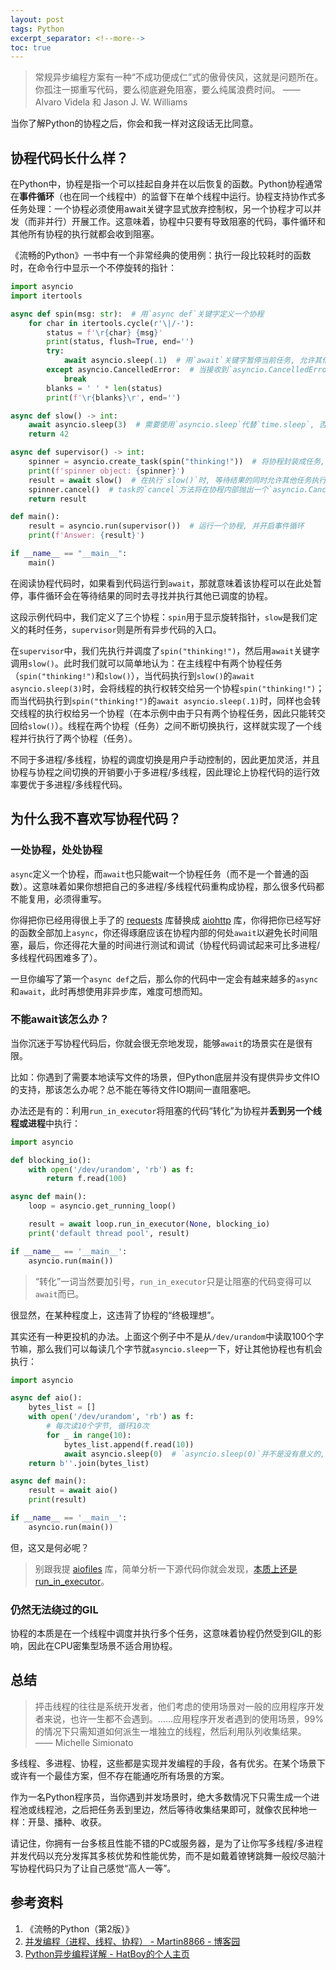 ```yaml
---
layout: post
tags: Python
excerpt_separator: <!--more-->
toc: true
---
```


> 常规异步编程方案有一种“不成功便成仁”式的傲骨侠风，这就是问题所在。你孤注一掷重写代码，要么彻底避免阻塞，要么纯属浪费时间。 —— Alvaro Videla 和 Jason J. W. Williams

当你了解Python的协程之后，你会和我一样对这段话无比同意。

<!--more-->

## 协程代码长什么样？

在Python中，协程是指一个可以挂起自身并在以后恢复的函数。Python协程通常在**事件循环**（也在同一个线程中）的监督下在单个线程中运行。协程支持协作式多任务处理：一个协程必须使用await关键字显式放弃控制权，另一个协程才可以并发（而非并行）开展工作。这意味着，协程中只要有导致阻塞的代码，事件循环和其他所有协程的执行就都会收到阻塞。

《流畅的Python》一书中有一个非常经典的使用例：执行一段比较耗时的函数时，在命令行中显示一个不停旋转的指针：

```python
import asyncio
import itertools

async def spin(msg: str):  # 用`async def`关键字定义一个协程
    for char in itertools.cycle(r'\|/-'):
        status = f'\r{char} {msg}'
        print(status, flush=True, end='')
        try:
            await asyncio.sleep(.1)  # 用`await`关键字暂停当前任务, 允许其他任务执行
        except asyncio.CancelledError:  # 当接收到`asyncio.CancelledError`异常时, 跳出循环并结束此任务
            break
        blanks = ' ' * len(status)
        print(f'\r{blanks}\r', end='')

async def slow() -> int:
    await asyncio.sleep(3)  # 需要使用`asyncio.sleep`代替`time.sleep`, 否则将阻塞整个线程
    return 42

async def supervisor() -> int:
    spinner = asyncio.create_task(spin("thinking!"))  # 将协程封装成任务, 并调度其执行
    print(f'spinner object: {spinner}')
    result = await slow()  # 在执行`slow()`时, 等待结果的同时允许其他任务执行
    spinner.cancel()  # task的`cancel`方法将在协程内部抛出一个`asyncio.CancelledError`异常
    return result

def main():
    result = asyncio.run(supervisor())  # 运行一个协程, 并开启事件循环
    print(f'Answer: {result}')

if __name__ == "__main__":
    main()
```

在阅读协程代码时，如果看到代码运行到`await`，那就意味着该协程可以在此处暂停，事件循环会在等待结果的同时去寻找并执行其他已调度的协程。

这段示例代码中，我们定义了三个协程：`spin`用于显示旋转指针，`slow`是我们定义的耗时任务，`supervisor`则是所有异步代码的入口。

在`supervisor`中，我们先执行并调度了`spin("thinking!")`，然后用`await`关键字调用`slow()`。此时我们就可以简单地认为：在主线程中有两个协程任务（`spin("thinking!")`和`slow()`），当代码执行到`slow()`的`await asyncio.sleep(3)`时，会将线程的执行权转交给另一个协程`spin("thinking!")`；而当代码执行到`spin("thinking!")`的`await asyncio.sleep(.1)`时，同样也会转交线程的执行权给另一个协程（在本示例中由于只有两个协程任务，因此只能转交回给`slow()`）。线程在两个协程（任务）之间不断切换执行，这样就实现了一个线程并行执行了两个协程（任务）。

不同于多进程/多线程，协程的调度切换是用户手动控制的，因此更加灵活，并且协程与协程之间切换的开销要小于多进程/多线程，因此理论上协程代码的运行效率要优于多进程/多线程代码。

## 为什么我不喜欢写协程代码？

### 一处协程，处处协程

`async`定义一个协程，而`await`也只能wait一个协程任务（而不是一个普通的函数）。这意味着如果你想把自己的多进程/多线程代码重构成协程，那么很多代码都不能复用，必须得重写。

你得把你已经用得很上手了的 [requests](https://github.com/psf/requests) 库替换成 [aiohttp](https://github.com/aio-libs/aiohttp) 库，你得把你已经写好的函数全部加上`async`，你还得琢磨应该在协程内部的何处`await`以避免长时间阻塞，最后，你还得花大量的时间进行测试和调试（协程代码调试起来可比多进程/多线程代码困难多了）。

一旦你编写了第一个`async def`之后，那么你的代码中一定会有越来越多的`async`和`await`，此时再想使用非异步库，难度可想而知。

### 不能await该怎么办？

当你沉迷于写协程代码后，你就会很无奈地发现，能够`await`的场景实在是很有限。

比如：你遇到了需要本地读写文件的场景，但Python底层并没有提供异步文件IO的支持，那该怎么办呢？总不能在等待文件IO期间一直阻塞吧。

办法还是有的：利用`run_in_executor`将阻塞的代码“转化”为协程并**丢到另一个线程或进程**中执行：

```python
import asyncio

def blocking_io():
    with open('/dev/urandom', 'rb') as f:
        return f.read(100)

async def main():
    loop = asyncio.get_running_loop()

    result = await loop.run_in_executor(None, blocking_io)
    print('default thread pool', result)

if __name__ == '__main__':
    asyncio.run(main())
```

> “转化”一词当然要加引号，`run_in_executor`只是让阻塞的代码变得可以`await`而已。

很显然，在某种程度上，这违背了协程的“终极理想”。

其实还有一种更投机的办法。上面这个例子中不是从`/dev/urandom`中读取100个字节嘛，那么我们可以每读几个字节就`asyncio.sleep`一下，好让其他协程也有机会执行：

```python
import asyncio

async def aio():
    bytes_list = []
    with open('/dev/urandom', 'rb') as f:
        # 每次读10个字节, 循环10次
        for _ in range(10):
            bytes_list.append(f.read(10))
            await asyncio.sleep(0)  # `asyncio.sleep(0)`并不是没有意义的, 倒不如说很常见
    return b''.join(bytes_list)

async def main():
    result = await aio()
    print(result)

if __name__ == '__main__':
    asyncio.run(main())
```

但，这又是何必呢？

> 别跟我提 [aiofiles](https://github.com/Tinche/aiofiles) 库，简单分析一下源代码你就会发现，[本质上还是run_in_executor](https://github.com/Tinche/aiofiles/blob/307152616b7458e52e8c5e550fa0c7a926a3bc34/src/aiofiles/threadpool/__init__.py#L92)。

### 仍然无法绕过的GIL

协程的本质是在一个线程中调度并执行多个任务，这意味着协程仍然受到GIL的影响，因此在CPU密集型场景不适合用协程。

## 总结

> 抨击线程的往往是系统开发者，他们考虑的使用场景对一般的应用程序开发者来说，也许一生都不会遇到。……应用程序开发者遇到的使用场景，99%的情况下只需知道如何派生一堆独立的线程，然后利用队列收集结果。 —— Michelle Simionato

多线程、多进程、协程，这些都是实现并发编程的手段，各有优劣。在某个场景下或许有一个最佳方案，但不存在能通吃所有场景的方案。

作为一名Python程序员，当你遇到并发场景时，绝大多数情况下只需生成一个进程池或线程池，之后把任务丢到里边，然后等待收集结果即可，就像农民种地一样：开垦、播种、收获。

请记住，你拥有一台多核且性能不错的PC或服务器，是为了让你写多线程/多进程并发代码以充分发挥其多核优势和性能优势，而不是如戴着镣铐跳舞一般绞尽脑汁写协程代码只为了让自己感觉“高人一等”。

## 参考资料

1. 《流畅的Python（第2版）》
2. [并发编程（进程、线程、协程） - Martin8866 - 博客园](https://www.cnblogs.com/sss4/p/6825326.html)
3. [Python异步编程详解 - HatBoy的个人主页](https://hatboy.github.io/2019/02/16/Python%E5%BC%82%E6%AD%A5%E7%BC%96%E7%A8%8B%E8%AF%A6%E8%A7%A3/)
